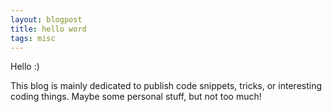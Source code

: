 ```yaml
---
layout: blogpost
title: hello word
tags: misc
---
```


Hello :)

This blog is mainly dedicated to publish code snippets, tricks, or interesting coding things. Maybe some personal stuff, but not too much!